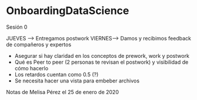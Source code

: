 # OnboardingDataScience
Sesión 0 

JUEVES --> Entregamos postwork
VIERNES--> Damos y recibimos feedback de compañeros y expertos

- Asegurar si hay claridad en los conceptos de prework, work y postwork
- Qué es Peer to peer (2 personas te revisan el postwork) y visibilidad de cómo hacerlo
- Los retardos cuentan como 0.5 (?)
- Se necesita hacer una vista para embeber archivos

Notas de Melisa Pérez el 25 de enero de 2020
